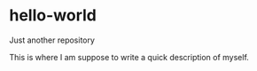 # hello-world
Just another repository


This is where I am suppose to write a quick description of myself. 

